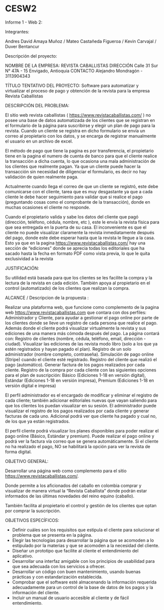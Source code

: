 # CESW2

Informe 1 - Web 2:

Integrantes:

Andres David Amaya  Muñoz
/ Mateo Castañeda Figueroa
/ Kevin Carvajal
/ Duver Bentancur

Descripción del proyecto:

NOMBRE DE LA EMPRESA: REVISTA CABALLISTAS
DIRECCIÓN Calle 31 Sur N° 47A - 15 Envigado, Antioquia
CONTACTO Alejandro Mondragón - 3113904343

TÍTULO TENTATIVO DEL PROYECTO: Software para automatizar y virtualizar el proceso de pago y obtención de la revista para la empresa Revista Caballistas

DESCRIPCIÓN DEL PROBLEMA:

El sitio web revista caballistas ( https://www.revistacaballistas.com/ ) no posee una base de datos automatizada de los clientes que se registran en el formulario de la página para suscribirse y elegir un plan de pago para la revista. Cuando un cliente se registra en dicho formulario se envía un correo al  propietario con los datos, y se encarga de registrar manualmente el usuario en un archivo de  excel.

El método de pago que tiene la pagina es por transferencia, el propietario tiene en la pagina el numero de cuenta de banco para que el cliente realice la transacción a dicha cuenta, lo que ocasiona una mala administración de los clientes que realmente pagan. Ya que un cliente puede hacer la transacción sin necesidad de diligenciar el formulario, es decir no hay validación de quien realmente paga.

Actualmente cuando llega el correo de que un cliente se registró, este debe comunicarse con el cliente, tarea que es muy desgastante ya que a cada cliente le debe hacer seguimiento para validar que si realice el pago (preguntando cosas como el comprobante de la transacción), donde en muchas ocasiones el cliente no responde.

Cuando el propietario valida y sabe los datos del cliente que pagó (dirección, teléfono, cédula, nombre, etc ), este le envía la revista física para que sea entregada en la puerta de su casa. El inconveniente es que el cliente no puede visualizar claramente la revista inmediatamente después del pago, donde este debe esperar hasta que la revista le llegue a la casa. Esto ya que en la pagina https://www.revistacaballistas.com/ hay una sección de “ediciones” donde se aprecia todas los editoriales que ha sacado hasta la fecha en formato PDF como vista previa, lo que le quita exclusividad a la revista


 JUSTIFICACIÓN:
 
Su utilidad está basada para que los clientes se les facilite la compra y la lectura de la revista en cada edición. También apoya al propietario en el control (automatizado) de los clientes que realizan la compra.


ALCANCE / Descripcion de la propuesta :

Realizar una plataforma web, que funcione como complemento de la pagina web https://www.revistacaballistas.com que contara con dos perfiles: Administrador y Cliente, para ayudar a gestionar el pago online por parte de los clientes donde se lleve un registro de cada persona que realice el pago. Además donde el cliente podrá visualizar virtualmente la revista y sus ediciones de una manera más cómoda después del pago. 
La página contará con:
Registro de clientes (nombre, cédula, teléfono, email, dirección - ciudad).
Visualizar las ediciones de las revista modo libro (solo a los que ya estén registrados y hayan pagado el plan).
Registro de un solo administrador (nombre completo, contraseña).
Simulación de pago online (Stripe) cuando el cliente esté registrado.
Registro del cliente que realizó el pago (automático).
Generar factura de los pagos realizados por cada cliente.
Registro de la compra por cada cliente con las siguientes opciones para el plan de suscripción: Básico (Ediciones 1-18 en versión digital), Estándar (Ediciones 1-18 en versión impresa), Premium (Ediciones 1-18 en versión digital e impresa)

El perfil administrador es el encargado de modificar y eliminar el registro de cada cliente; también adicionar editoriales nuevas que vayan saliendo para que los clientes los puedan visualizar en su sesión. El administrador puede visualizar el registro de los pagos realizados por cada cliente y generar facturas de cada uno. Adicional podrá ver que cliente ha pagado y cual no, de los que ya están registrados.

El perfil cliente podrá visualizar los planes disponibles para poder realizar el pago online (Básico, Estándar y premium). Puede realizar el pago online y podrá ver la factura vía correo que se genera automáticamente. Si el cliente no ha realizado el pago, NO se habilitará la opción para ver la revista de forma digital.


OBJETIVO GENERAL:

Desarrollar una página web como complemento para el sitio https://www.revistacaballistas.com/. 

Donde permite a los aficionados del caballo en colombia comprar y visualizar de manera virtual la “Revista Caballista” donde podrán estar informados de las últimas novedades del reino equino (caballo). 

También facilita al propietario el control y gestión de los clientes que optan por comprar la suscripción.

OBJETIVOS ESPECÍFICOS:

- Definir cuáles son los requisitos que estipula el cliente para solucionar el problema que se presenta en la página.
- Elegir las tecnologías para desarrollar la página que se acomoden a lo estipulado por la materias y que se acomoden a la necesidad del cliente.
- Diseñar un prototipo que facilite al cliente el entendimiento del aplicativo.
- Desarrollar una interfaz amigable con los principios de usabilidad para que sea adecuada con los servicios a ofrecer.
- Desarrollar un código con buen mantenimiento, usando buenas prácticas y con estandarización establecida.
- Comprobar que el software esté almacenando la información requerida adecuadamente para un control de la base de datos de los pagos y la información del cliente.
- Incluir un manual de usuario accesible al cliente y de fácil entendimiento.
